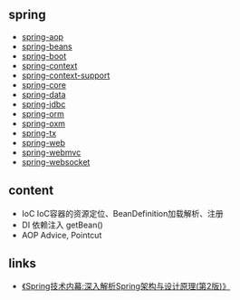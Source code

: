 
## spring
* [spring-aop](/20-framework/src/spring/spring-aop/README.md)
* [spring-beans](/20-framework/src/spring/spring-beans/README.md)
* [spring-boot](/20-framework/src/spring/spring-boot/README.md)
* [spring-context](/20-framework/src/spring/spring-context/README.md)
* [spring-context-support](/20-framework/src/spring/spring-context-support/README.md)
* [spring-core](/20-framework/src/spring/spring-core/README.md)
* [spring-data](/20-framework/src/spring/spring-data/README.md)
* [spring-jdbc](/20-framework/src/spring/spring-jdbc/README.md)
* [spring-orm](/20-framework/src/spring/spring-orm/README.md)
* [spring-oxm](/20-framework/src/spring/spring-oxm/README.md)
* [spring-tx](/20-framework/src/spring/spring-tx/README.md)
* [spring-web](/20-framework/src/spring/spring-web/README.md)
* [spring-webmvc](/20-framework/src/spring/spring-webmvc/README.md)
* [spring-websocket](/20-framework/src/spring/spring-websocket/README.md)

## content
* IoC IoC容器的资源定位、BeanDefinition加载解析、注册
* DI 依赖注入 getBean()
* AOP Advice, Pointcut

## links
* [《Spring技术内幕:深入解析Spring架构与设计原理(第2版)》](/99-book/notes/20-framework/Spring技术内幕(2).md)
